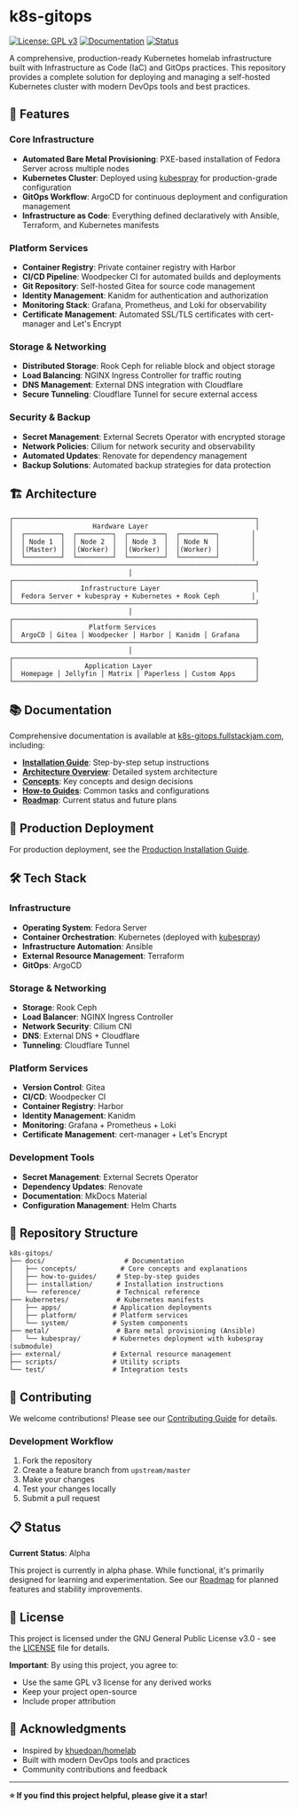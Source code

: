 # k8s-gitops

[![License: GPL v3](https://img.shields.io/badge/License-GPLv3-blue.svg)](https://www.gnu.org/licenses/gpl-3.0)
[![Documentation](https://img.shields.io/badge/docs-k8s--gitops.fullstackjam.com-green)](https://k8s-gitops.fullstackjam.com)
[![Status](https://img.shields.io/badge/status-alpha-orange)](https://github.com/fullstackjam/k8s-gitops)

A comprehensive, production-ready Kubernetes homelab infrastructure built with Infrastructure as Code (IaC) and GitOps practices. This repository provides a complete solution for deploying and managing a self-hosted Kubernetes cluster with modern DevOps tools and best practices.

## 🚀 Features

### Core Infrastructure
- **Automated Bare Metal Provisioning**: PXE-based installation of Fedora Server across multiple nodes
- **Kubernetes Cluster**: Deployed using [kubespray](https://github.com/fullstackjam/kubespray) for production-grade configuration
- **GitOps Workflow**: ArgoCD for continuous deployment and configuration management
- **Infrastructure as Code**: Everything defined declaratively with Ansible, Terraform, and Kubernetes manifests

### Platform Services
- **Container Registry**: Private container registry with Harbor
- **CI/CD Pipeline**: Woodpecker CI for automated builds and deployments
- **Git Repository**: Self-hosted Gitea for source code management
- **Identity Management**: Kanidm for authentication and authorization
- **Monitoring Stack**: Grafana, Prometheus, and Loki for observability
- **Certificate Management**: Automated SSL/TLS certificates with cert-manager and Let's Encrypt

### Storage & Networking
- **Distributed Storage**: Rook Ceph for reliable block and object storage
- **Load Balancing**: NGINX Ingress Controller for traffic routing
- **DNS Management**: External DNS integration with Cloudflare
- **Secure Tunneling**: Cloudflare Tunnel for secure external access

### Security & Backup
- **Secret Management**: External Secrets Operator with encrypted storage
- **Network Policies**: Cilium for network security and observability
- **Automated Updates**: Renovate for dependency management
- **Backup Solutions**: Automated backup strategies for data protection

## 🏗️ Architecture

```
┌─────────────────────────────────────────────────────────────┐
│                    Hardware Layer                           │
│  ┌─────────┐  ┌─────────┐  ┌─────────┐  ┌─────────┐        │
│  │ Node 1  │  │ Node 2  │  │ Node 3  │  │ Node N  │        │
│  │(Master) │  │(Worker) │  │(Worker) │  │(Worker) │        │
│  └─────────┘  └─────────┘  └─────────┘  └─────────┘        │
└─────────────────────────────────────────────────────────────┘
                              │
┌─────────────────────────────────────────────────────────────┐
│                 Infrastructure Layer                        │
│  Fedora Server + kubespray + Kubernetes + Rook Ceph        │
└─────────────────────────────────────────────────────────────┘
                              │
┌─────────────────────────────────────────────────────────────┐
│                   Platform Services                         │
│  ArgoCD │ Gitea │ Woodpecker │ Harbor │ Kanidm │ Grafana    │
└─────────────────────────────────────────────────────────────┘
                              │
┌─────────────────────────────────────────────────────────────┐
│                  Application Layer                          │
│  Homepage │ Jellyfin │ Matrix │ Paperless │ Custom Apps     │
└─────────────────────────────────────────────────────────────┘
```

## 📚 Documentation

Comprehensive documentation is available at [k8s-gitops.fullstackjam.com](https://k8s-gitops.fullstackjam.com), including:

- **[Installation Guide](https://k8s-gitops.fullstackjam.com/installation/production/prerequisites/)**: Step-by-step setup instructions
- **[Architecture Overview](https://k8s-gitops.fullstackjam.com/reference/architecture/overview/)**: Detailed system architecture
- **[Concepts](https://k8s-gitops.fullstackjam.com/concepts/secrets-management/)**: Key concepts and design decisions
- **[How-to Guides](https://k8s-gitops.fullstackjam.com/how-to-guides/expose-services-to-the-internet/)**: Common tasks and configurations
- **[Roadmap](https://k8s-gitops.fullstackjam.com/reference/roadmap/)**: Current status and future plans

## 🚀 Production Deployment

For production deployment, see the [Production Installation Guide](https://k8s-gitops.fullstackjam.com/installation/production/prerequisites/).

## 🛠️ Tech Stack

### Infrastructure
- **Operating System**: Fedora Server
- **Container Orchestration**: Kubernetes (deployed with [kubespray](https://github.com/fullstackjam/kubespray))
- **Infrastructure Automation**: Ansible
- **External Resource Management**: Terraform
- **GitOps**: ArgoCD

### Storage & Networking
- **Storage**: Rook Ceph
- **Load Balancer**: NGINX Ingress Controller
- **Network Security**: Cilium CNI
- **DNS**: External DNS + Cloudflare
- **Tunneling**: Cloudflare Tunnel

### Platform Services
- **Version Control**: Gitea
- **CI/CD**: Woodpecker CI
- **Container Registry**: Harbor
- **Identity Management**: Kanidm
- **Monitoring**: Grafana + Prometheus + Loki
- **Certificate Management**: cert-manager + Let's Encrypt

### Development Tools
- **Secret Management**: External Secrets Operator
- **Dependency Updates**: Renovate
- **Documentation**: MkDocs Material
- **Configuration Management**: Helm Charts

## 📁 Repository Structure

```
k8s-gitops/
├── docs/                    # Documentation
│   ├── concepts/           # Core concepts and explanations
│   ├── how-to-guides/     # Step-by-step guides
│   ├── installation/      # Installation instructions
│   └── reference/         # Technical reference
├── kubernetes/            # Kubernetes manifests
│   ├── apps/             # Application deployments
│   ├── platform/         # Platform services
│   └── system/           # System components
├── metal/                 # Bare metal provisioning (Ansible)
│   └── kubespray/        # Kubernetes deployment with kubespray (submodule)
├── external/             # External resource management
├── scripts/              # Utility scripts
└── test/                 # Integration tests
```

## 🤝 Contributing

We welcome contributions! Please see our [Contributing Guide](https://k8s-gitops.fullstackjam.com/reference/contributing/) for details.

### Development Workflow

1. Fork the repository
2. Create a feature branch from `upstream/master`
3. Make your changes
4. Test your changes locally
5. Submit a pull request

## 📋 Status

**Current Status**: Alpha

This project is currently in alpha phase. While functional, it's primarily designed for learning and experimentation. See our [Roadmap](https://k8s-gitops.fullstackjam.com/reference/roadmap/) for planned features and stability improvements.

## 📄 License

This project is licensed under the GNU General Public License v3.0 - see the [LICENSE](LICENSE) file for details.

**Important**: By using this project, you agree to:
- Use the same GPL v3 license for any derived works
- Keep your project open-source
- Include proper attribution

## 🙏 Acknowledgments

- Inspired by [khuedoan/homelab](https://github.com/khuedoan/homelab)
- Built with modern DevOps tools and practices
- Community contributions and feedback

---

**⭐ If you find this project helpful, please give it a star!**
